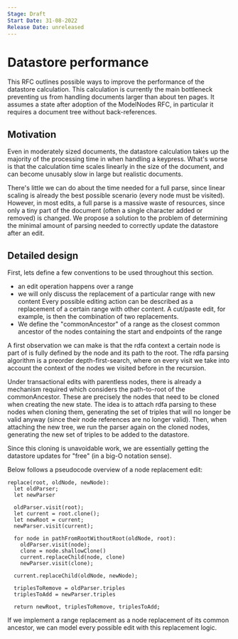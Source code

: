 ```yaml
---
Stage: Draft
Start Date: 31-08-2022
Release Date: unreleased
---
```


# Datastore performance

This RFC outlines possible ways to improve the performance of the datastore calculation. This calculation is 
currently the main bottleneck preventing us from handling documents larger than about ten pages. It assumes a state 
after adoption of the ModelNodes RFC, in particular it requires a document tree without back-references.

## Motivation

Even in moderately sized documents, the datastore calculation takes up the majority of the processing time in when 
handling a keypress. What's worse is that the calculation time scales linearly in the size of the document, and can 
become unusably slow in large but realistic documents. 

There's little we can do about the time needed for a full parse, since linear scaling is already the best possible 
scenario (every node must be visited). However, in most edits, a full parse is a massive waste of resources, since 
only a tiny part of the document (often a single character added or removed) is changed. We propose a solution to the 
problem of determining the minimal amount of parsing needed to correctly update the datastore after an edit.

## Detailed design

First, lets define a few conventions to be used throughout this section.

- an edit operation happens over a range
- we will only discuss the replacement of a particular range with new content
Every possible editing action can be described as a replacement of a certain range with other content.
A cut/paste edit, for example, is then the combination of two replacements.
- We define the "commonAncestor" of a range as the closest common ancestor of the nodes containing the start and 
endpoints of the range 


A first observation we can make is that the rdfa context a certain node is part of is fully defined by the node and 
its path to the root. The rdfa parsing algorithm is a preorder depth-first-search, where on every visit we take into 
account the context of the nodes we visited before in the recursion. 


Under transactional edits with parentless nodes, there is already a mechanism required which considers the 
path-to-root of the commonAncestor. These are precisely the nodes that need to be cloned when creating the new state.
The idea is to attach rdfa parsing to these nodes when cloning them, generating the set of triples that will no 
longer be valid anyway (since their node references are no longer valid). Then, when attaching the new tree, we run 
the parser again on the cloned nodes, generating the new set of triples to be added to the datastore.

Since this cloning is unavoidable work, we are essentially getting the datastore updates for "free" (in a big-O 
notation sense).

Below follows a pseudocode overview of a node replacement edit:

```
replace(root, oldNode, newNode):
  let oldParser;
  let newParser
  
  oldParser.visit(root);
  let current = root.clone();
  let newRoot = current;
  newParser.visit(current);
  
  for node in pathFromRootWithoutRoot(oldNode, root):
    oldParser.visit(node);
    clone = node.shallowClone()
    current.replaceChild(node, clone)
    newParser.visit(clone);
    
  current.replaceChild(oldNode, newNode);
  
  triplesToRemove = oldParser.triples
  triplesToAdd = newParser.triples
  
  return newRoot, triplesToRemove, triplesToAdd;
```

If we implement a range replacement as a node replacement of its common ancestor, we can model every possible edit 
with this replacement logic.
